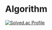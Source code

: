 # Algorithm
[![Solved.ac Profile](http://mazassumnida.wtf/api/v2/generate_badge?boj=pado_27)](https://solved.ac/pado_27/)